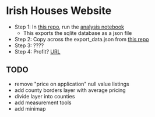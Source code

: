 # Irish Houses Website

- Step 1: In [this repo](https://github.com/codingeologist/irish-houses-data), run the [analysis notebook](https://github.com/codingeologist/irish-houses-data/blob/main/analysis.ipynb)
    - This exports the sqlite database as a json file
- Step 2: Copy across the export_data.json from [this repo](https://github.com/codingeologist/irish-houses-data)
- Step 3: ????
- Step 4: Profit? [URL](https://codingeologist.github.io/irish-houses-website/)

## TODO
- remove "price on application" null value listings
- add county borders layer with average pricing
- divide layer into counties
- add measurement tools
- add minimap